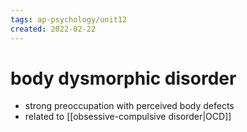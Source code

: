 ```yaml
---
tags: ap-psychology/unit12 
created: 2022-02-22
---
```


# body dysmorphic disorder

- strong preoccupation with perceived body defects
- related to [[obsessive-compulsive disorder|OCD]] 
